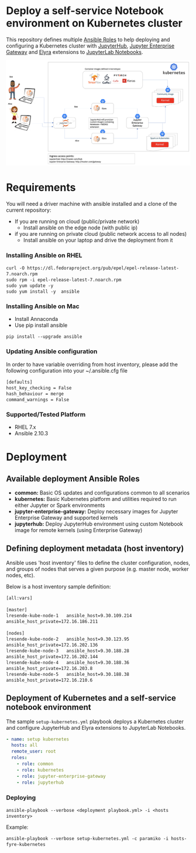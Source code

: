 # Deploy a self-service Notebook environment on Kubernetes cluster

This repository defines multiple [Ansible Roles](https://www.ansible.com/) to help deploying and configuring
a Kubernetes cluster with [JupyterHub](https://github.com/jupyterhub/jupyterhub),
[Jupyter Enterprise Gateway](https://github.com/jupyter/enterprise_gateway) and
[Elyra](https://github.com/elyra-ai/elyra) extensions to 
[JupyterLab Notebooks](https://github.com/jupyterlab/jupyterlab).

![Deployment Diagram](./docs/images/elyra-deployment-diagram.png)

# Requirements

You will need a driver machine with ansible installed and a clone of the current repository:

* If you are running on cloud (public/private network)
  * Install ansible on the edge node (with public ip)
* if you are running on private cloud (public network access to all nodes)
  * Install ansible on your laptop and drive the deployment from it

### Installing Ansible on RHEL

```
curl -O https://dl.fedoraproject.org/pub/epel/epel-release-latest-7.noarch.rpm
sudo rpm -i epel-release-latest-7.noarch.rpm
sudo yum update -y
sudo yum install -y  ansible
```

### Installing Ansible on Mac

* Install Annaconda
* Use pip install ansible

```
pip install --upgrade ansible
```

### Updating Ansible configuration

In order to have variable overriding from host inventory, please add the following configuration into your ~/.ansible.cfg file

```
[defaults]
host_key_checking = False
hash_behaviour = merge
command_warnings = False
```

### Supported/Tested Platform

* RHEL 7.x
* Ansible 2.10.3

# Deployment

## Available deployment Ansible Roles
* **common:** Basic OS updates and configurations common to all scenarios
* **kubernetes:** Basic Kubernetes platform and utilities required to run either Jupyter or Spark environments
* **jupyter-enterprise-gateway:** Deploy necessary images for Jupyter Enterprise Gateway and supported kernels
* **jupyterhub:** Deploy JupyterHub environment using custom Notebook image for remote kernels (using Enterprise Gateway)


## Defining deployment metadata (host inventory)

Ansible uses 'host inventory' files to define the cluster configuration, nodes, and groups of nodes
that serves a given purpose (e.g. master node, worker nodes, etc).

Below is a host inventory sample definition:

```
[all:vars]

[master]
lresende-kube-node-1   ansible_host=9.30.109.214   ansible_host_private=172.16.186.211

[nodes]
lresende-kube-node-2   ansible_host=9.30.123.95   ansible_host_private=172.16.202.136
lresende-kube-node-3   ansible_host=9.30.188.28   ansible_host_private=172.16.202.144
lresende-kube-node-4   ansible_host=9.30.188.36   ansible_host_private=172.16.203.8
lresende-kube-node-5   ansible_host=9.30.188.38   ansible_host_private=172.16.210.6
```

## Deployment of Kubernetes and a self-service notebook environment 

The sample `setup-kubernetes.yml` playbook deploys a Kubernetes cluster and configure JupyterHub
and Elyra extensions to JupyterLab Notebooks.

```yaml
- name: setup kubernetes
  hosts: all
  remote_user: root
  roles:
    - role: common
    - role: kubernetes
    - role: jupyter-enterprise-gateway
    - role: jupyterhub
```

### Deploying

```
ansible-playbook --verbose <deployment playbook.yml> -i <hosts inventory>
```

Example:

```
ansible-playbook --verbose setup-kubernetes.yml -c paramiko -i hosts-fyre-kubernetes
```


